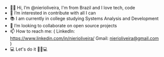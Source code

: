 - 🖐🏾 Hi, I’m @nierioliveira, I'm from Brazil and I love tech, code
- 👀 I’m interested in contribute with all I can
- 📚 I am currently in college studying Systems Analysis and Development 
- 💞️ I’m looking to collaborate on open source projects
- 📫 How to reach me: ( LinkedIn: https://www.linkedin.com/in/nierioliveira/  Gmail: nierioliveira@gmail.com )
- 💻 Let's do it 💪🏾💻

<!---
nierioliveira/nierioliveira is a ✨ special ✨ repository because its `README.md` (this file) appears on your GitHub profile.
You can click the Preview link to take a look at your changes.
--->
